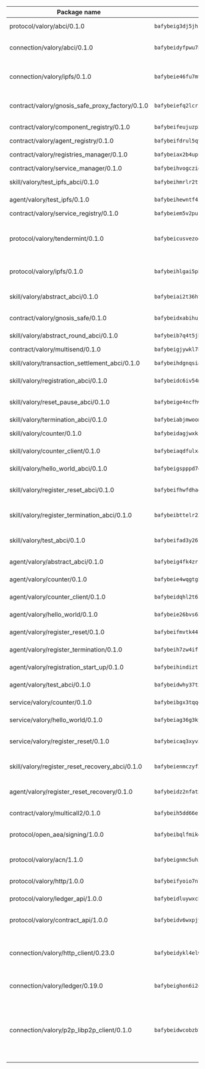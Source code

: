 | Package name                                                  | Package hash                                                  | Description                                                                                                                |
| ------------------------------------------------------------- | ------------------------------------------------------------- | -------------------------------------------------------------------------------------------------------------------------- |
| protocol/valory/abci/0.1.0                                    | `bafybeig3dj5jhsowlvg3t73kgobf6xn4nka7rkttakdb2gwsg5bp7rt7q4` | A protocol for ABCI requests and responses.                                                                                |
| connection/valory/abci/0.1.0                                  | `bafybeidyfpwu7hpanfj74zn6nkzmzoz2qharxfsnxzjr7bfldho2xzualu` | connection to wrap communication with an ABCI server.                                                                      |
| connection/valory/ipfs/0.1.0                                  | `bafybeie46fu7mv64q72dwzoxg77zbiv3pzsigzjk3rehjpm47cf3y77mha` | A connection responsible for uploading and downloading files from IPFS.                                                    |
| contract/valory/gnosis_safe_proxy_factory/0.1.0               | `bafybeiefq2lcrixbbqz5cji5vpnriydt4kfx5vvawg2vnmeadel2ar7yga` | Gnosis Safe proxy factory (GnosisSafeProxyFactory) contract                                                                |
| contract/valory/component_registry/0.1.0                      | `bafybeifeujuzp56zzdhyvxitnaakqetcqhbqr2x6jxnhj7ahzm7pb2y7uy` | Component registry contract                                                                                                |
| contract/valory/agent_registry/0.1.0                          | `bafybeifdrul5qvk5hj4ggy63ff3smt6wc4c67srnqxxfpbz3jsgbpuavgy` | Agent registry contract                                                                                                    |
| contract/valory/registries_manager/0.1.0                      | `bafybeiax2b4upu7uiea4otvc5jv3rnmnnb6g2bmb2jkrhqtuyjyylskt6i` | Registries Manager contract                                                                                                |
| contract/valory/service_manager/0.1.0                         | `bafybeihvogcziooqau7n22tejzan2baghjaodkb2u74i3aao7ffomk4aem` | Service Manager contract                                                                                                   |
| skill/valory/test_ipfs_abci/0.1.0                             | `bafybeihmrlr2trhwvw4l76yt52ypu2bgma7ebndsap4ayscpxbvavix2gu` | IPFS e2e testing application.                                                                                              |
| agent/valory/test_ipfs/0.1.0                                  | `bafybeihewntf4ibp4upw2jlfhjemzx5urjsnf5zecp4q2kmz2ujbknqhoy` | Agent for testing the ABCI connection.                                                                                     |
| contract/valory/service_registry/0.1.0                        | `bafybeiem5v2pukaklmhng3cckncdihs4shtwc4trejdrezt53lioejtk4u` | Service Registry contract                                                                                                  |
| protocol/valory/tendermint/0.1.0                              | `bafybeicusvezoqlmyt6iqomcbwaz3xkhk2qf3d56q5zprmj3xdxfy64k54` | A protocol for communication between two AEAs to share tendermint configuration details.                                   |
| protocol/valory/ipfs/0.1.0                                    | `bafybeihlgai5pbmkb6mjhvgy4gkql5uvpwvxbpdowczgz4ovxat6vajrq4` | A protocol specification for IPFS requests and responses.                                                                  |
| skill/valory/abstract_abci/0.1.0                              | `bafybeiai2t36ht3blisjneahv5almyfieqokl4auj2n43rj4k5chun2i44` | The abci skill provides a template of an ABCI application.                                                                 |
| contract/valory/gnosis_safe/0.1.0                             | `bafybeidxabihujlxvmnbf3tztjbwybyr5rlwjeniihnr5edfi6bpyjnevi` | Gnosis Safe (GnosisSafeL2) contract                                                                                        |
| skill/valory/abstract_round_abci/0.1.0                        | `bafybeib7q4t5jh6gic3i2pzuzlk7q2xmnueyxjpftm4gl56vnnz4vs4f7a` | abstract round-based ABCI application                                                                                      |
| contract/valory/multisend/0.1.0                               | `bafybeigjywkl7hydjsrkogob3xebj2ifhqwmfhhxoeyrndzhhxi5u6amey` | MultiSend contract                                                                                                         |
| skill/valory/transaction_settlement_abci/0.1.0                | `bafybeihdgnqsiauhuuazmpnt7tawzxm3jnidfytifmb6yjbb6i3cqnafvy` | ABCI application for transaction settlement.                                                                               |
| skill/valory/registration_abci/0.1.0                          | `bafybeidc6iv54mr2antvrw3r4tldm635othi62bhzeyyid7kejzxw4fwiq` | ABCI application for common apps.                                                                                          |
| skill/valory/reset_pause_abci/0.1.0                           | `bafybeige4ncfhwlqbthmfvdu7aogl2qqsozpz3h5el3xokmq4hcqujgsqy` | ABCI application for resetting and pausing app executions.                                                                 |
| skill/valory/termination_abci/0.1.0                           | `bafybeiabjmwoomoj73jknm3aicnthb6g5qmcwoljowstq3xuymx6zjl4su` | Termination skill.                                                                                                         |
| skill/valory/counter/0.1.0                                    | `bafybeidagjwxkcpeltlzk3azq4b4idaibyxxv4iouis7pupmdfosinhc44` | The ABCI Counter application example.                                                                                      |
| skill/valory/counter_client/0.1.0                             | `bafybeiaqdfulxamdshw7fykfkqvkpvjb5bnmhv7ffrjiwdi4ktiulklx6q` | A client for the ABCI counter application.                                                                                 |
| skill/valory/hello_world_abci/0.1.0                           | `bafybeigspppd7guihobwrhorhht3i47j4qa56tixnicgwtepfeoou54vju` | Hello World ABCI application.                                                                                              |
| skill/valory/register_reset_abci/0.1.0                        | `bafybeifhwfdhagw3ns5ar2wcd4asttoxjwsvzk7xvpxvq62vmmaxcf6oee` | ABCI application for dummy skill that registers and resets                                                                 |
| skill/valory/register_termination_abci/0.1.0                  | `bafybeibttelr23hibpx7ml4cmzmjenptsnnbv4r3l2a7cmxna4xhp2hxya` | ABCI application for dummy skill that registers and resets                                                                 |
| skill/valory/test_abci/0.1.0                                  | `bafybeifad3y26fhfmqddhal5akhocw73mdes3wzy7nz7pkcgyohwpzooge` | ABCI application for testing the ABCI connection.                                                                          |
| agent/valory/abstract_abci/0.1.0                              | `bafybeig4fk4zrrtcpvngmtkkuackdkpss47ygtkt7uevpdv6vhusmfdyxm` | The abstract ABCI AEA - for testing purposes only.                                                                         |
| agent/valory/counter/0.1.0                                    | `bafybeie4wqgtgb5b22zkrk2waxv3fpf5imgx6odelaenmx3mlzyuiolm6i` | The ABCI Counter example as an AEA                                                                                         |
| agent/valory/counter_client/0.1.0                             | `bafybeidqhl2t6i4iiyqfbo5ijjhuxr74rbqe2yhzhgxda3bdqig52sr4cy` | The ABCI Counter example as an AEA                                                                                         |
| agent/valory/hello_world/0.1.0                                | `bafybeie26bvs657tcmaoxdkulzxpkr5uye26o4xp3scyllnuv5yk7izbbq` | Hello World ABCI example.                                                                                                  |
| agent/valory/register_reset/0.1.0                             | `bafybeifmvtk44rgeoqoy2lcqcjx6cxzapudu73tr6hgmjdvle44n7abdhq` | Register reset to replicate Tendermint issue.                                                                              |
| agent/valory/register_termination/0.1.0                       | `bafybeih7zw4ifskiof54t65gbjjwlnyvn5dbu2mxjyzh72way4szigkobm` | Register terminate to test the termination feature.                                                                        |
| agent/valory/registration_start_up/0.1.0                      | `bafybeihindiztf6diegaqmtlw7abxinbxq5dvdzr2tjlrl65oidwvhx5ay` | Registration start-up ABCI example.                                                                                        |
| agent/valory/test_abci/0.1.0                                  | `bafybeidwhy37t3r3xj2vf64vyrxbjmrgponb56tm35e53ghnv4rsk7uhae` | Agent for testing the ABCI connection.                                                                                     |
| service/valory/counter/0.1.0                                  | `bafybeibgx3tqqdvgoq6zxpg2itot4veiuiesd4in6aeycmxacknax4gf4y` | A set of agents incrementing a counter                                                                                     |
| service/valory/hello_world/0.1.0                              | `bafybeiag36g3kyh7v7vn2tpd5ccq2ninod7b4b3bmpbsurlynqdgyjafly` | A simple demonstration of a simple ABCI application                                                                        |
| service/valory/register_reset/0.1.0                           | `bafybeicaq3xyv5oolz6isohvl5mq6dngw2u2q2zcwn7stqs4gzrvi4c34q` | Test and debug tendermint reset mechanism.                                                                                 |
| skill/valory/register_reset_recovery_abci/0.1.0               | `bafybeienmczyf2dkne2mtkzsdcbdp44ba4mcvvgs5ksfatyilfo4iibelu` | ABCI application for dummy skill that registers and resets                                                                 |
| agent/valory/register_reset_recovery/0.1.0                    | `bafybeidz2nfat5ssfwicr2pqpt57d6f32s5osc2jvtnboabxznf74paxx4` | Agent to showcase hard reset as a recovery mechanism.                                                                      |
| contract/valory/multicall2/0.1.0                              | `bafybeih5dd66eslm7rvcewoo6wqwu2flpo7zjygr4zvldfkicoqjq5nhpi` | The MakerDAO multicall2 contract.                                                                                          |
| protocol/open_aea/signing/1.0.0                               | `bafybeibqlfmikg5hk4phzak6gqzhpkt6akckx7xppbp53mvwt6r73h7tk4` | A protocol for communication between skills and decision maker.                                                            |
| protocol/valory/acn/1.1.0                                     | `bafybeignmc5uh3vgpuckljcj2tgg7hdqyytkm6m5b6v6mxtazdcvubibva` | The protocol used for envelope delivery on the ACN.                                                                        |
| protocol/valory/http/1.0.0                                    | `bafybeifyoio7nlh5zzyn5yz7krkou56l22to3cwg7gw5v5o3vxwklibhty` | A protocol for HTTP requests and responses.                                                                                |
| protocol/valory/ledger_api/1.0.0                              | `bafybeidluywxchkacc7cz65nktqjg3y2vzzp43sw5hdhnvvonozogrmfie` | A protocol for ledger APIs requests and responses.                                                                         |
| protocol/valory/contract_api/1.0.0                            | `bafybeidv6wxpjyb2sdyibnmmum45et4zcla6tl63bnol6ztyoqvpl4spmy` | A protocol for contract APIs requests and responses.                                                                       |
| connection/valory/http_client/0.23.0                          | `bafybeidykl4elwbcjkqn32wt5h4h7tlpeqovrcq3c5bcplt6nhpznhgczi` | The HTTP_client connection that wraps a web-based client connecting to a RESTful API specification.                        |
| connection/valory/ledger/0.19.0                               | `bafybeighon6i2qfl2xrg7t3lbdzlkyo4v2a7ayvwso7m5w7pf2hvjfs2ma` | A connection to interact with any ledger API and contract API.                                                             |
| connection/valory/p2p_libp2p_client/0.1.0                     | `bafybeidwcobzb7ut3efegoedad7jfckvt2n6prcmd4g7xnkm6hp6aafrva` | The libp2p client connection implements a tcp connection to a running libp2p node as a traffic delegate to send/receive envelopes to/from agents in the DHT. |

